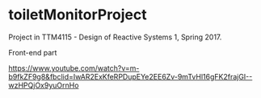 # toiletMonitorProject

Project in TTM4115 - Design of Reactive Systems 1, Spring 2017.

Front-end part

https://www.youtube.com/watch?v=m-b9fkZF9g8&fbclid=IwAR2ExKfeRPDupEYe2EE6Zv-9mTvHl16gFK2frajGI--wzHPQjOx9yuOrnHo
